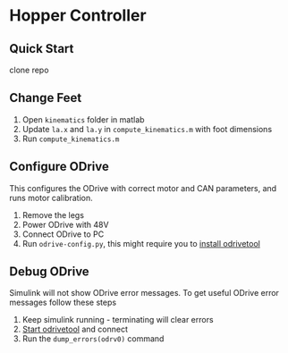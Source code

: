 # Hopper Controller

## Quick Start
clone repo

## Change Feet
1. Open `kinematics` folder in matlab
2. Update `la.x` and `la.y` in `compute_kinematics.m` with foot dimensions
3. Run `compute_kinematics.m`


## Configure ODrive
This configures the ODrive with correct motor and CAN parameters, and runs motor calibration.
1. Remove the legs
2. Power ODrive with 48V
3. Connect ODrive to PC
4. Run `odrive-config.py`, this might require you to [install odrivetool](https://docs.odriverobotics.com/v/latest/odrivetool.html#install-odrivetool)


## Debug ODrive
Simulink will not show ODrive error messages. To get useful ODrive error messages follow these steps
1. Keep simulink running - terminating will clear errors
2. [Start odrivetool](https://docs.odriverobotics.com/v/0.5.5/getting-started.html#start-odrivetool) and connect
3. Run the `dump_errors(odrv0)` command
